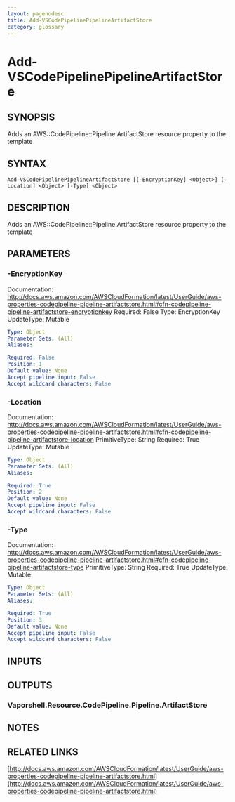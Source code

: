 ```yaml
---
layout: pagenodesc
title: Add-VSCodePipelinePipelineArtifactStore
category: glossary
---
```


# Add-VSCodePipelinePipelineArtifactStore

## SYNOPSIS
Adds an AWS::CodePipeline::Pipeline.ArtifactStore resource property to the template

## SYNTAX

```
Add-VSCodePipelinePipelineArtifactStore [[-EncryptionKey] <Object>] [-Location] <Object> [-Type] <Object>
```

## DESCRIPTION
Adds an AWS::CodePipeline::Pipeline.ArtifactStore resource property to the template

## PARAMETERS

### -EncryptionKey
Documentation: http://docs.aws.amazon.com/AWSCloudFormation/latest/UserGuide/aws-properties-codepipeline-pipeline-artifactstore.html#cfn-codepipeline-pipeline-artifactstore-encryptionkey
Required: False
Type: EncryptionKey
UpdateType: Mutable

```yaml
Type: Object
Parameter Sets: (All)
Aliases: 

Required: False
Position: 1
Default value: None
Accept pipeline input: False
Accept wildcard characters: False
```

### -Location
Documentation: http://docs.aws.amazon.com/AWSCloudFormation/latest/UserGuide/aws-properties-codepipeline-pipeline-artifactstore.html#cfn-codepipeline-pipeline-artifactstore-location
PrimitiveType: String
Required: True
UpdateType: Mutable

```yaml
Type: Object
Parameter Sets: (All)
Aliases: 

Required: True
Position: 2
Default value: None
Accept pipeline input: False
Accept wildcard characters: False
```

### -Type
Documentation: http://docs.aws.amazon.com/AWSCloudFormation/latest/UserGuide/aws-properties-codepipeline-pipeline-artifactstore.html#cfn-codepipeline-pipeline-artifactstore-type
PrimitiveType: String
Required: True
UpdateType: Mutable

```yaml
Type: Object
Parameter Sets: (All)
Aliases: 

Required: True
Position: 3
Default value: None
Accept pipeline input: False
Accept wildcard characters: False
```

## INPUTS

## OUTPUTS

### Vaporshell.Resource.CodePipeline.Pipeline.ArtifactStore

## NOTES

## RELATED LINKS

[http://docs.aws.amazon.com/AWSCloudFormation/latest/UserGuide/aws-properties-codepipeline-pipeline-artifactstore.html](http://docs.aws.amazon.com/AWSCloudFormation/latest/UserGuide/aws-properties-codepipeline-pipeline-artifactstore.html)

